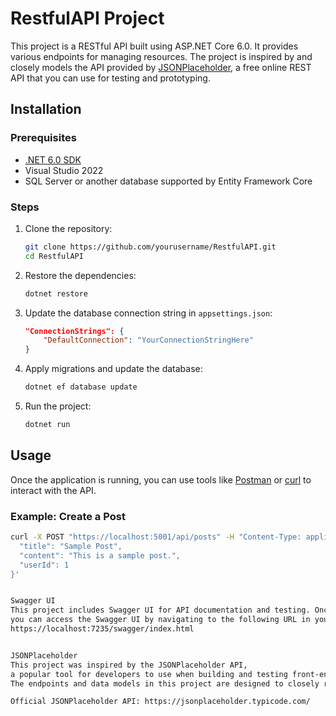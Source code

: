 # RestfulAPI Project

This project is a RESTful API built using ASP.NET Core 6.0. 
It provides various endpoints for managing resources. 
The project is inspired by and closely models the API provided by [JSONPlaceholder](https://jsonplaceholder.typicode.com/), 
a free online REST API that you can use for testing and prototyping.

## Installation

### Prerequisites
- [.NET 6.0 SDK](https://dotnet.microsoft.com/download/dotnet/6.0)
- Visual Studio 2022
- SQL Server or another database supported by Entity Framework Core

### Steps
1. Clone the repository:
    ```bash
    git clone https://github.com/yourusername/RestfulAPI.git
    cd RestfulAPI
    ```

2. Restore the dependencies:
    ```bash
    dotnet restore
    ```

3. Update the database connection string in `appsettings.json`:
    ```json
    "ConnectionStrings": {
        "DefaultConnection": "YourConnectionStringHere"
    }
    ```

4. Apply migrations and update the database:
    ```bash
    dotnet ef database update
    ```

5. Run the project:
    ```bash
    dotnet run
    ```

## Usage
Once the application is running, you can use tools like [Postman](https://www.postman.com/) 
or [curl](https://curl.se/) to interact with the API.

### Example: Create a Post
```bash
curl -X POST "https://localhost:5001/api/posts" -H "Content-Type: application/json" -d '{
  "title": "Sample Post",
  "content": "This is a sample post.",
  "userId": 1
}'


Swagger UI
This project includes Swagger UI for API documentation and testing. Once the application is running, 
you can access the Swagger UI by navigating to the following URL in your web browser:
https://localhost:7235/swagger/index.html


JSONPlaceholder
This project was inspired by the JSONPlaceholder API, 
a popular tool for developers to use when building and testing front-end or back-end applications. 
The endpoints and data models in this project are designed to closely resemble those of JSONPlaceholder, making it a useful local alternative for testing and development.

Official JSONPlaceholder API: https://jsonplaceholder.typicode.com/
